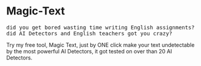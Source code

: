 # Magic-Text

<pre>
did you get bored wasting time writing English assignments?
did AI Detectors and English teachers got you crazy?
</pre>


Try my free tool, Magic Text, just by ONE click make your text undetectable by the most powerful AI Detectors, it got tested on over than 20 AI Detectors.

